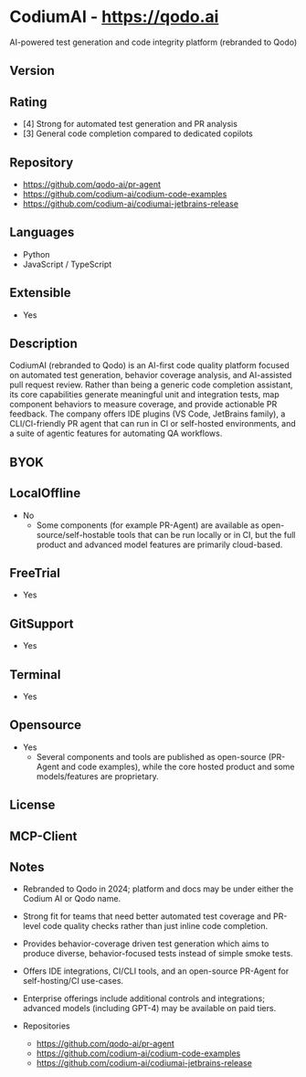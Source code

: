 # CodiumAI - https://qodo.ai
AI-powered test generation and code integrity platform (rebranded to Qodo)
## Version

## Rating
- [4] Strong for automated test generation and PR analysis
- [3] General code completion compared to dedicated copilots
## Repository
- https://github.com/qodo-ai/pr-agent
- https://github.com/codium-ai/codium-code-examples
- https://github.com/codium-ai/codiumai-jetbrains-release
## Languages
- Python
- JavaScript / TypeScript
## Extensible
- Yes

## Description
CodiumAI (rebranded to Qodo) is an AI-first code quality platform focused on automated test generation, behavior coverage analysis, and AI-assisted pull request review. Rather than being a generic code completion assistant, its core capabilities generate meaningful unit and integration tests, map component behaviors to measure coverage, and provide actionable PR feedback. The company offers IDE plugins (VS Code, JetBrains family), a CLI/CI-friendly PR agent that can run in CI or self-hosted environments, and a suite of agentic features for automating QA workflows.

## BYOK

## LocalOffline
- No
  - Some components (for example PR-Agent) are available as open-source/self-hostable tools that can be run locally or in CI, but the full product and advanced model features are primarily cloud-based.
## FreeTrial
- Yes
## GitSupport
- Yes
## Terminal
- Yes
## Opensource
- Yes
  - Several components and tools are published as open-source (PR-Agent and code examples), while the core hosted product and some models/features are proprietary.
## License

## MCP-Client

## Notes
- Rebranded to Qodo in 2024; platform and docs may be under either the Codium AI or Qodo name.
- Strong fit for teams that need better automated test coverage and PR-level code quality checks rather than just inline code completion.
- Provides behavior-coverage driven test generation which aims to produce diverse, behavior-focused tests instead of simple smoke tests.
- Offers IDE integrations, CI/CLI tools, and an open-source PR-Agent for self-hosting/CI use-cases.
- Enterprise offerings include additional controls and integrations; advanced models (including GPT-4) may be available on paid tiers.
  
- Repositories
  - https://github.com/qodo-ai/pr-agent
  - https://github.com/codium-ai/codium-code-examples
  - https://github.com/codium-ai/codiumai-jetbrains-release